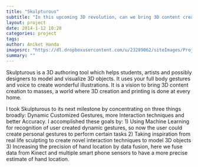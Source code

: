 ```yaml
---
title: "Skulpturous"
subtitle: "In this upcoming 3D revolution, can we bring 3D content creation to masses?"
layout: project
date: 2014-1-12 10:20
categories: project
tags:
author: Aniket Handa
imagesrc: "https://dl.dropboxusercontent.com/u/23289062/siteImages/Projects/BodyData/logo-sk.png"
summary: ""
---
```


Skulpturous is a 3D authoring tool which helps students, artists and possibly designers to model and visualize 3D objects. It uses your full body gestures and voice to create wonderful illustrations. It is a vision to bring 3D content creation to masses, a world where 3D creation and printing is done at every home.

I took Skulpturous to its next milestone by concentrating on three things broadly: Dynamic Customized Gestures, more Interaction techniques and better Accuracy. I accomplished these goals by: 1) Using Machine Learning for recognition of user created dynamic gestures, so now the user could create personal gestures to perform certain tasks 2) Taking inspiration from real life sculpting to create novel interaction techniques to model 3D objects 3) Increasing the precision of hand location by data fusion, here we fuse data from Kinect and multiple smart phone sensors to have a more precise estimate of hand location.
			